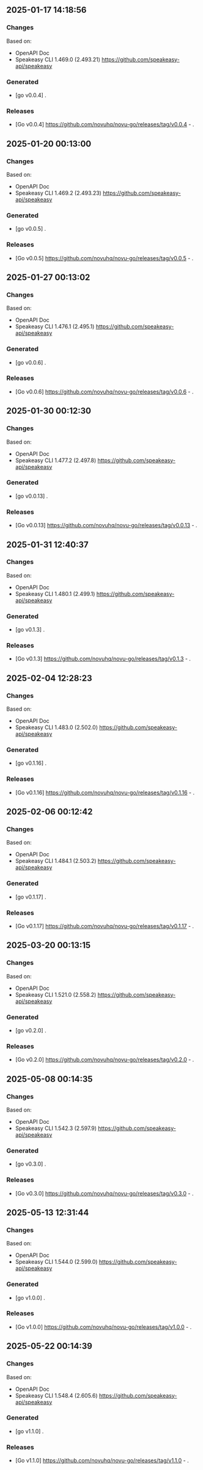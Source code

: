 

## 2025-01-17 14:18:56
### Changes
Based on:
- OpenAPI Doc  
- Speakeasy CLI 1.469.0 (2.493.21) https://github.com/speakeasy-api/speakeasy
### Generated
- [go v0.0.4] .
### Releases
- [Go v0.0.4] https://github.com/novuhq/novu-go/releases/tag/v0.0.4 - .

## 2025-01-20 00:13:00
### Changes
Based on:
- OpenAPI Doc  
- Speakeasy CLI 1.469.2 (2.493.23) https://github.com/speakeasy-api/speakeasy
### Generated
- [go v0.0.5] .
### Releases
- [Go v0.0.5] https://github.com/novuhq/novu-go/releases/tag/v0.0.5 - .

## 2025-01-27 00:13:02
### Changes
Based on:
- OpenAPI Doc  
- Speakeasy CLI 1.476.1 (2.495.1) https://github.com/speakeasy-api/speakeasy
### Generated
- [go v0.0.6] .
### Releases
- [Go v0.0.6] https://github.com/novuhq/novu-go/releases/tag/v0.0.6 - .

## 2025-01-30 00:12:30
### Changes
Based on:
- OpenAPI Doc  
- Speakeasy CLI 1.477.2 (2.497.8) https://github.com/speakeasy-api/speakeasy
### Generated
- [go v0.0.13] .
### Releases
- [Go v0.0.13] https://github.com/novuhq/novu-go/releases/tag/v0.0.13 - .

## 2025-01-31 12:40:37
### Changes
Based on:
- OpenAPI Doc  
- Speakeasy CLI 1.480.1 (2.499.1) https://github.com/speakeasy-api/speakeasy
### Generated
- [go v0.1.3] .
### Releases
- [Go v0.1.3] https://github.com/novuhq/novu-go/releases/tag/v0.1.3 - .

## 2025-02-04 12:28:23
### Changes
Based on:
- OpenAPI Doc  
- Speakeasy CLI 1.483.0 (2.502.0) https://github.com/speakeasy-api/speakeasy
### Generated
- [go v0.1.16] .
### Releases
- [Go v0.1.16] https://github.com/novuhq/novu-go/releases/tag/v0.1.16 - .

## 2025-02-06 00:12:42
### Changes
Based on:
- OpenAPI Doc  
- Speakeasy CLI 1.484.1 (2.503.2) https://github.com/speakeasy-api/speakeasy
### Generated
- [go v0.1.17] .
### Releases
- [Go v0.1.17] https://github.com/novuhq/novu-go/releases/tag/v0.1.17 - .

## 2025-03-20 00:13:15
### Changes
Based on:
- OpenAPI Doc  
- Speakeasy CLI 1.521.0 (2.558.2) https://github.com/speakeasy-api/speakeasy
### Generated
- [go v0.2.0] .
### Releases
- [Go v0.2.0] https://github.com/novuhq/novu-go/releases/tag/v0.2.0 - .

## 2025-05-08 00:14:35
### Changes
Based on:
- OpenAPI Doc  
- Speakeasy CLI 1.542.3 (2.597.9) https://github.com/speakeasy-api/speakeasy
### Generated
- [go v0.3.0] .
### Releases
- [Go v0.3.0] https://github.com/novuhq/novu-go/releases/tag/v0.3.0 - .

## 2025-05-13 12:31:44
### Changes
Based on:
- OpenAPI Doc  
- Speakeasy CLI 1.544.0 (2.599.0) https://github.com/speakeasy-api/speakeasy
### Generated
- [go v1.0.0] .
### Releases
- [Go v1.0.0] https://github.com/novuhq/novu-go/releases/tag/v1.0.0 - .

## 2025-05-22 00:14:39
### Changes
Based on:
- OpenAPI Doc  
- Speakeasy CLI 1.548.4 (2.605.6) https://github.com/speakeasy-api/speakeasy
### Generated
- [go v1.1.0] .
### Releases
- [Go v1.1.0] https://github.com/novuhq/novu-go/releases/tag/v1.1.0 - .